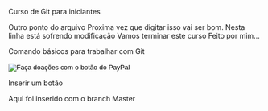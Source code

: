 Curso de Git para iniciantes

Outro ponto do arquivo
Proxima vez que digitar isso vai ser bom.
Nesta linha está sofrendo modificação
Vamos terminar este curso
Feito por mim...

Comando básicos para trabalhar com Git

<form action="https://www.paypal.com/cgi-bin/webscr" method="post" target="_top">
<input type="hidden" name="cmd" value="_s-xclick" />
<input type="hidden" name="hosted_button_id" value="P7N8CXV78354L" />
<input type="image" src="https://www.paypalobjects.com/pt_BR/BR/i/btn/btn_donateCC_LG.gif" border="0" name="submit" title="PayPal - The safer, easier way to pay online!" alt="Faça doações com o botão do PayPal" />
<img alt="" border="0" src="https://www.paypal.com/pt_BR/i/scr/pixel.gif" width="1" height="1" />
</form>

Inserir um botão


Aqui foi inserido com o branch Master

